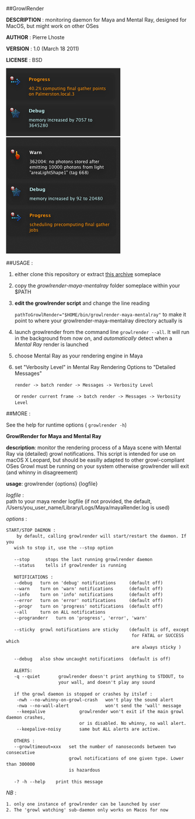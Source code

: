 ##GrowlRender 

**DESCRIPTION** :	monitoring daemon for Maya and Mental Ray, designed for MacOS, but might work on other OSes

**AUTHOR** :		Pierre Lhoste

**VERSION** :		1.0 (March 18 2011)

**LICENSE** : 		BSD

![sample growl notifications](https://github.com/peterhost/growlrender-maya-mentalray/blob/master/extra/img/sample.png?raw=true "Better Growl notifications for Mental Ray and Maya OSx")

##USAGE :

1. either clone this repository or extract [this archive](https://github.com/peterhost/growlrender-maya-mentalray/tarball/master) someplace

2. copy the *growlrender-maya-mentalray* folder someplace within your $PATH

3. **edit the growlrender script** and change the line reading

    `pathToGrowlRender="$HOME/bin/growlrender-maya-mentalray"`
    to make it point to where your growlrender-maya-mentalray directory actually is

4. launch growlrender from the command line `growlrender --all`. It will run in the background from now on, and *automatically* detect when a *Mental Ray* render is launched

5. choose Mental Ray as your rendering engine in Maya

6. set "Verbosity Level" in Mental Ray Rendering Options to "Detailed Messages" 

   `render -> batch render -> Messages -> Verbosity Level`

   or `render current frame -> batch render -> Messages -> Verbosity Level`

##MORE :

See the help for runtime options ( `growlrender -h`)

**GrowlRender for Maya and Mental Ray**

**description**:
			 monitor the rendering process of a Maya scene with Mental Ray
             via (detailed) growl notifications. This script is intended for
             use on macOS X Leopard, but should be easilly adapted to other
             growl-compliant OSes
             Growl must be running on your system otherwise growlrender will
             exit (and whinny in disagreement)

**usage**: growlrender {options} {logfile} 

   *logfile* :  
			path to your maya render logfile (if not provided, the default,
            /Users/you_user_name/Library/Logs/Maya/mayaRender.log is used)

   *options* :

    START/STOP DAEMON :
        by default, calling growlrender will start/restart the daemon. If you
       wish to stop it, use the --stop option
       
       --stop      stops the last running growlrender daemon
       --status    tells if growlrender is running
        
       NOTIFICATIONS :
       --debug   turn on 'debug' notifications     (default off)
       --warn    turn on 'warn' notifications      (default off)
       --info    turn on 'info' notifications      (default off)
       --error   turn on 'error' notifications     (default off)
       --progr   turn on 'progress' notifications  (default off)
       --all     turn on ALL notifications
       --progranderr   turn on 'progress', 'error', 'warn'
       
       --sticky  growl notifications are sticky    (default is off, except
                                                    for FATAL or SUCCESS which
                                                    are always sticky )

       --debug   also show uncaught notifications  (default is off)
       
       ALERTS:
       -q --quiet       growlrender doesn't print anything to STDOUT, to
                        your wall, and doesn't play any sound
       
       if the growl daemon is stopped or crashes by itslef :                 
        -nwh --no-whinny-on-growl-crash   won't play the sound alert 
        -nwa --no-wall-alert              won't send the 'wall' message
        --keepalive       		growlrender won't exit if the main growl daemon crashes,
                           		or is disabled. No whinny, no wall alert.
        --keepalive-noisy 		same but ALL alerts are active.
                                               
       OTHERS :
       --growltimeout=xxx   set the number of nanoseconds between two consecutive
                            growl notifications of one given type. Lower than 300000
                            is hazardous
                       
       -? -h --help    print this message
   
   *NB* :

	1. only one instance of growlrender can be launched by user
    2. The 'growl watching' sub-daemon only works on Macos for now


